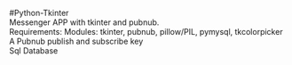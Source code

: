#Python-Tkinter<br/>
Messenger APP with tkinter and pubnub.<br/>
Requirements:
Modules: tkinter, pubnub, pillow/PIL, pymysql, tkcolorpicker <br/>
A Pubnub publish and subscribe key<br/>
Sql Database <br/>
